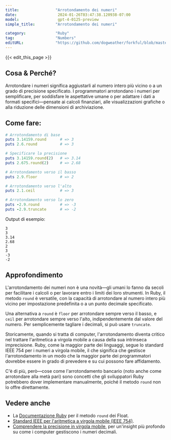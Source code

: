 ```yaml
---
title:                "Arrotondamento dei numeri"
date:                  2024-01-26T03:47:38.120938-07:00
model:                 gpt-4-0125-preview
simple_title:         "Arrotondamento dei numeri"

category:             "Ruby"
tag:                  "Numbers"
editURL:              "https://github.com/dogweather/forkful/blob/master/content/it/ruby/rounding-numbers.md"
---
```


{{< edit_this_page >}}

## Cosa & Perché?
Arrotondare i numeri significa aggiustarli al numero intero più vicino o a un grado di precisione specificato. I programmatori arrotondano i numeri per semplificare, per soddisfare le aspettative umane o per adattare i dati a formati specifici—pensate ai calcoli finanziari, alle visualizzazioni grafiche o alla riduzione delle dimensioni di archiviazione.

## Come fare:

```Ruby
# Arrotondamento di base
puts 3.14159.round      # => 3
puts 2.6.round          # => 3

# Specificare la precisione
puts 3.14159.round(2)   # => 3.14
puts 2.675.round(2)     # => 2.68

# Arrotondamento verso il basso
puts 2.9.floor          # => 2

# Arrotondamento verso l'alto
puts 2.1.ceil           # => 3

# Arrotondamento verso lo zero
puts -2.9.round         # => -3
puts -2.9.truncate      # => -2
```

Output di esempio:
```
3
3
3.14
2.68
2
3
-3
-2
```

## Approfondimento
L'arrotondamento dei numeri non è una novità—gli umani lo fanno da secoli per facilitare i calcoli o per lavorare entro i limiti dei loro strumenti. In Ruby, il metodo `round` è versatile, con la capacità di arrotondare al numero intero più vicino per impostazione predefinita o a un punto decimale specificato.

Una alternativa a `round` è `floor` per arrotondare sempre verso il basso, e `ceil` per arrotondare sempre verso l'alto, indipendentemente dal valore del numero. Per semplicemente tagliare i decimali, si può usare `truncate`.

Storicamente, quando si tratta di computer, l'arrotondamento diventa critico nel trattare l'aritmetica a virgola mobile a causa della sua intrinseca imprecisione. Ruby, come la maggior parte dei linguaggi, segue lo standard IEEE 754 per i numeri a virgola mobile, il che significa che gestisce l'arrotondamento in un modo che la maggior parte dei programmatori dovrebbe essere in grado di prevedere e su cui possono fare affidamento.

C'è di più, però—cose come l'arrotondamento bancario (noto anche come arrotondare alla metà pari) sono concetti che gli sviluppatori Ruby potrebbero dover implementare manualmente, poiché il metodo `round` non lo offre direttamente.

## Vedere anche
- La [Documentazione Ruby](https://ruby-doc.org/core-3.0.0/Float.html#method-i-round) per il metodo `round` dei Float.
- [Standard IEEE per l'aritmetica a virgola mobile (IEEE 754)](https://ieeexplore.ieee.org/document/4610935).
- [Comprendere la precisione in virgola mobile](https://floating-point-gui.de/), per un'insight più profondo su come i computer gestiscono i numeri decimali.
